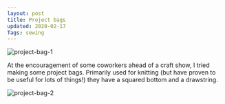 ```yaml
---
layout: post
title: Project bags
updated: 2020-02-17
Tags: sewing
---
```


![project-bag-1](https://caitlinmeyer.github.io/project-log/images/project-bag-1.JPG)

At the encouragement of some coworkers ahead of a craft show, I tried making some project bags. Primarily used for knitting (but have proven to be useful for lots of things!) they have a squared bottom and a drawstring.


![project-bag-2](https://caitlinmeyer.github.io/project-log/images/project-bag-2.JPG)
